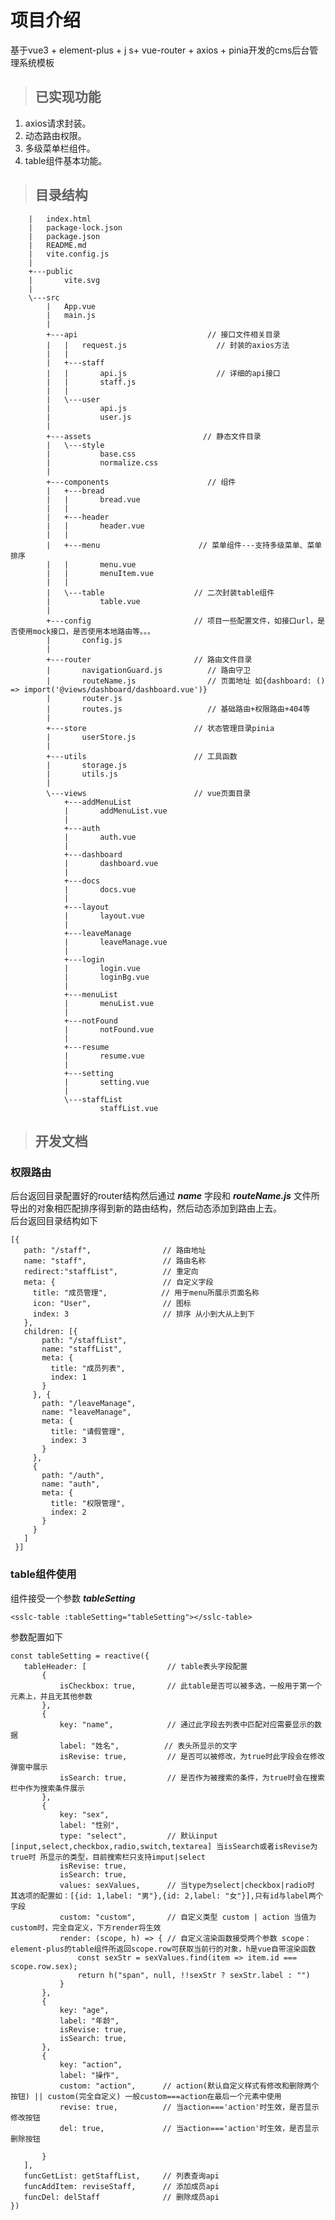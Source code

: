 # 项目介绍
  基于vue3 + element-plus + j s+ vue-router + axios + pinia开发的cms后台管理系统模板
>## 已实现功能
  1. axios请求封装。 
  2. 动态路由权限。
  3. 多级菜单栏组件。
  3. table组件基本功能。
  
  
  
>## 目录结构
        |   index.html
        |   package-lock.json
        |   package.json
        |   README.md
        |   vite.config.js
        |       
        +---public
        |       vite.svg
        |       
        \---src                   
            |   App.vue
            |   main.js
            |   
            +---api                             // 接口文件相关目录
            |   |   request.js                    // 封装的axios方法
            |   |   
            |   +---staff
            |   |       api.js                    // 详细的api接口
            |   |       staff.js
            |   |       
            |   \---user
            |           api.js
            |           user.js
            |           
            +---assets                         // 静态文件目录
            |   \---style
            |           base.css
            |           normalize.css
            |           
            +---components                      // 组件
            |   +---bread
            |   |       bread.vue
            |   |       
            |   +---header
            |   |       header.vue
            |   |       
            |   +---menu                      // 菜单组件---支持多级菜单、菜单排序
            |   |       menu.vue
            |   |       menuItem.vue
            |   |        
            |   \---table                    // 二次封装table组件
            |           table.vue
            |           
            +---config                       // 项目一些配置文件，如接口url，是否使用mock接口，是否使用本地路由等。。。
            |       config.js
            |       
            +---router                       // 路由文件目录
            |       navigationGuard.js          // 路由守卫
            |       routeName.js                // 页面地址 如{dashboard: () => import('@views/dashboard/dashboard.vue')}
            |       router.js
            |       routes.js                   // 基础路由+权限路由+404等
            |       
            +---store                        // 状态管理目录pinia
            |       userStore.js             
            |       
            +---utils                        // 工具函数
            |       storage.js
            |       utils.js
            |       
            \---views                        // vue页面目录
                +---addMenuList
                |       addMenuList.vue
                |       
                +---auth
                |       auth.vue
                |       
                +---dashboard
                |       dashboard.vue
                |       
                +---docs
                |       docs.vue
                |       
                +---layout
                |       layout.vue
                |       
                +---leaveManage
                |       leaveManage.vue
                |       
                +---login
                |       login.vue
                |       loginBg.vue
                |       
                +---menuList
                |       menuList.vue
                |       
                +---notFound
                |       notFound.vue
                |       
                +---resume
                |       resume.vue
                |       
                +---setting
                |       setting.vue
                |       
                \---staffList
                        staffList.vue
                        
>## 开发文档
### 权限路由
 后台返回目录配置好的router结构然后通过 ***name*** 字段和 ***routeName.js*** 文件所导出的对象相匹配排序得到新的路由结构，然后动态添加到路由上去。  
 后台返回目录结构如下  
 ```
 [{
    path: "/staff",                // 路由地址
    name: "staff",                 // 路由名称
    redirect:"staffList",          // 重定向
    meta: {                        // 自定义字段
      title: "成员管理",            // 用于menu所展示页面名称
      icon: "User",                // 图标
      index: 3                     // 排序 从小到大从上到下
    },
    children: [{
        path: "/staffList",
        name: "staffList",
        meta: {
          title: "成员列表",
          index: 1
        }
      }, {
        path: "/leaveManage",
        name: "leaveManage",
        meta: {
          title: "请假管理",
          index: 3
        }
      },
      {
        path: "/auth",
        name: "auth",
        meta: {
          title: "权限管理",
          index: 2
        }
      }
    ]
  }]
 ```
 ### table组件使用  
 组件接受一个参数 ***tableSetting***
 ```
 <sslc-table :tableSetting="tableSetting"></sslc-table>
 ```
 参数配置如下
 ```
 const tableSetting = reactive({
    tableHeader: [                  // table表头字段配置
        {
            isCheckbox: true,       // 此table是否可以被多选，一般用于第一个元素上，并且无其他参数
        },
        {
            key: "name",            // 通过此字段去列表中匹配对应需要显示的数据
            label: "姓名",          // 表头所显示的文字
            isRevise: true,         // 是否可以被修改，为true时此字段会在修改弹窗中展示
            isSearch: true,         // 是否作为被搜索的条件，为true时会在搜索栏中作为搜索条件展示
        },
        {
            key: "sex",
            label: "性别",
            type: "select",         // 默认input [input,select,checkbox,radio,switch,textarea] 当isSearch或者isRevise为true时 所显示的类型，目前搜索栏只支持imput|select
            isRevise: true,
            isSearch: true,
            values: sexValues,      // 当type为select|checkbox|radio时 其选项的配置如：[{id: 1,label: "男"},{id: 2,label: "女"}],只有id与label两个字段
            custom: "custom",       // 自定义类型 custom | action 当值为custom时，完全自定义，下方render将生效
            render: (scope, h) => { // 自定义渲染函数接受两个参数 scope：element-plus的table组件所返回scope.row可获取当前行的对象，h是vue自带渲染函数
                const sexStr = sexValues.find(item => item.id === scope.row.sex);
                return h("span", null, !!sexStr ? sexStr.label : "")
            }
        },
        {
            key: "age",
            label: "年龄",
            isRevise: true,
            isSearch: true,
        },
        {
            key: "action",
            label: "操作",
            custom: "action",      // action(默认自定义样式有修改和删除两个按钮) || custom(完全自定义) 一般custom===action在最后一个元素中使用
            revise: true,          // 当action==='action'时生效，是否显示修改按钮
            del: true,             // 当action==='action'时生效，是否显示删除按钮

        }
    ],
    funcGetList: getStaffList,     // 列表查询api
    funcAddItem: reviseStaff,      // 添加成员api
    funcDel: delStaff              // 删除成员api
})
 ```
